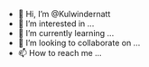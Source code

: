 - 👋 Hi, I’m @Kulwindernatt
- 👀 I’m interested in ...
- 🌱 I’m currently learning ...
- 💞️ I’m looking to collaborate on ...
- 📫 How to reach me ...

<!---
Kulwindernatt/Kulwindernatt is a ✨ special ✨ repository because its `README.md` (this file) appears on your GitHub profile.
You can click the Preview link to take a look at your changes.
--->
